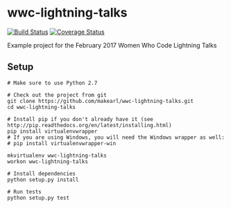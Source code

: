 # wwc-lightning-talks

[![Build Status](https://travis-ci.org/makearl/wwc-lightning-talks.svg?branch=master)](https://travis-ci.org/makearl/wwc-lightning-talks)
[![Coverage Status](https://coveralls.io/repos/github/makearl/wwc-lightning-talks/badge.svg?branch=master)](https://coveralls.io/github/makearl/wwc-lightning-talks?branch=master)

Example project for the February 2017 Women Who Code Lightning Talks

## Setup

```
# Make sure to use Python 2.7

# Check out the project from git
git clone https://github.com/makearl/wwc-lightning-talks.git
cd wwc-lightning-talks

# Install pip if you don't already have it (see http://pip.readthedocs.org/en/latest/installing.html)
pip install virtualenvwrapper
# If you are using Windows, you will need the Windows wrapper as well:
# pip install virtualenvwrapper-win

mkvirtualenv wwc-lightning-talks
workon wwc-lightning-talks

# Install dependencies
python setup.py install

# Run tests
python setup.py test
```

